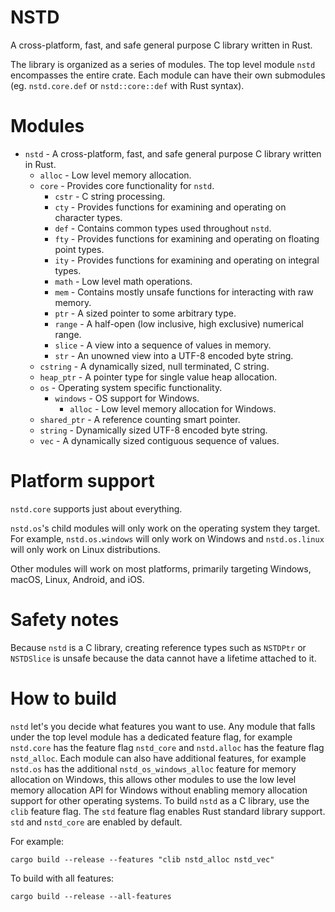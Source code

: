 # NSTD
A cross-platform, fast, and safe general purpose C library written in Rust.

The library is organized as a series of modules. The top level module `nstd` encompasses the entire
crate. Each module can have their own submodules (eg. `nstd.core.def` or `nstd::core::def` with
Rust syntax).

# Modules
- `nstd` - A cross-platform, fast, and safe general purpose C library written in Rust.
    - `alloc` - Low level memory allocation.
    - `core` - Provides core functionality for `nstd`.
        - `cstr` - C string processing.
        - `cty` - Provides functions for examining and operating on character types.
        - `def` - Contains common types used throughout `nstd`.
        - `fty` - Provides functions for examining and operating on floating point types.
        - `ity` - Provides functions for examining and operating on integral types.
        - `math` - Low level math operations.
        - `mem` - Contains mostly unsafe functions for interacting with raw memory.
        - `ptr` - A sized pointer to some arbitrary type.
        - `range` - A half-open (low inclusive, high exclusive) numerical range.
        - `slice` - A view into a sequence of values in memory.
        - `str` - An unowned view into a UTF-8 encoded byte string.
    - `cstring` - A dynamically sized, null terminated, C string.
    - `heap_ptr` - A pointer type for single value heap allocation.
    - `os` - Operating system specific functionality.
        - `windows` - OS support for Windows.
            - `alloc` - Low level memory allocation for Windows.
    - `shared_ptr` - A reference counting smart pointer.
    - `string` - Dynamically sized UTF-8 encoded byte string.
    - `vec` - A dynamically sized contiguous sequence of values.

# Platform support
`nstd.core` supports just about everything.

`nstd.os`'s child modules will only work on the operating system they target. For example,
`nstd.os.windows` will only work on Windows and `nstd.os.linux` will only work on Linux
distributions.

Other modules will work on most platforms, primarily targeting Windows, macOS,
Linux, Android, and iOS.

# Safety notes
Because `nstd` is a C library, creating reference types such as `NSTDPtr` or `NSTDSlice` is
unsafe because the data cannot have a lifetime attached to it.

# How to build
`nstd` let's you decide what features you want to use. Any module that falls under the top level
module has a dedicated feature flag, for example `nstd.core` has the feature flag `nstd_core` and
`nstd.alloc` has the feature flag `nstd_alloc`. Each module can also have additional features, for
example `nstd.os` has the additional `nstd_os_windows_alloc` feature for memory allocation on
Windows, this allows other modules to use the low level memory allocation API for Windows without
enabling memory allocation support for other operating systems. To build `nstd` as a C library, use
the `clib` feature flag. The `std` feature flag enables Rust standard library support. `std` and
`nstd_core` are enabled by default.

For example:
```
cargo build --release --features "clib nstd_alloc nstd_vec"
```

To build with all features:
```
cargo build --release --all-features
```
